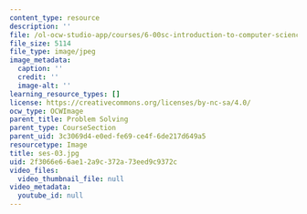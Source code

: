 ```yaml
---
content_type: resource
description: ''
file: /ol-ocw-studio-app/courses/6-00sc-introduction-to-computer-science-and-programming-spring-2011/2f3066e66ae12a9c372a73eed9c9372c_ses-03.jpg
file_size: 5114
file_type: image/jpeg
image_metadata:
  caption: ''
  credit: ''
  image-alt: ''
learning_resource_types: []
license: https://creativecommons.org/licenses/by-nc-sa/4.0/
ocw_type: OCWImage
parent_title: Problem Solving
parent_type: CourseSection
parent_uid: 3c3069d4-e0ed-fe69-ce4f-6de217d649a5
resourcetype: Image
title: ses-03.jpg
uid: 2f3066e6-6ae1-2a9c-372a-73eed9c9372c
video_files:
  video_thumbnail_file: null
video_metadata:
  youtube_id: null
---
```

